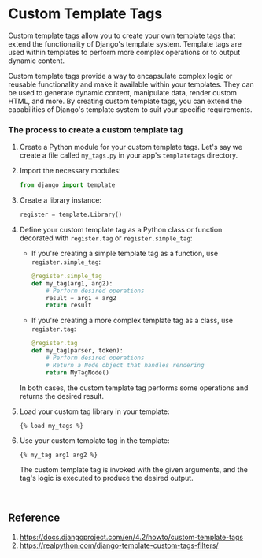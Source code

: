 # Custom Template Tags

Custom template tags allow you to create your own template tags that extend the functionality of Django's template system. Template tags are used within templates to perform more complex operations 
or to output dynamic content.

Custom template tags provide a way to encapsulate complex logic or reusable functionality and make it available within your templates. They can be used to generate dynamic content, manipulate data, render custom HTML, and more. By creating custom template tags, 
you can extend the capabilities of Django's template system to suit your specific requirements.

### The process to create a custom template tag

1. Create a Python module for your custom template tags. Let's say we create a file called `my_tags.py` in your app's `templatetags` directory.
2. Import the necessary modules:

   ```python
   from django import template
   ```
3. Create a library instance:

   ```python
   register = template.Library()
   ```
4. Define your custom template tag as a Python class or function decorated with `register.tag` or `register.simple_tag`:
   - If you're creating a simple template tag as a function, use `register.simple_tag`:

     ```python
     @register.simple_tag
     def my_tag(arg1, arg2):
         # Perform desired operations
         result = arg1 + arg2
         return result
     ```

   - If you're creating a more complex template tag as a class, use `register.tag`:

     ```python
     @register.tag
     def my_tag(parser, token):
         # Perform desired operations
         # Return a Node object that handles rendering
         return MyTagNode()
     ```

   In both cases, the custom template tag performs some operations and returns the desired result.
5. Load your custom tag library in your template:

   ```django
   {% load my_tags %}
   ```
6. Use your custom template tag in the template:

   ```django
   {% my_tag arg1 arg2 %}
   ```

   The custom template tag is invoked with the given arguments, and the tag's logic is executed to produce the desired output.

<br>

## Reference
1. https://docs.djangoproject.com/en/4.2/howto/custom-template-tags
2. https://realpython.com/django-template-custom-tags-filters/
